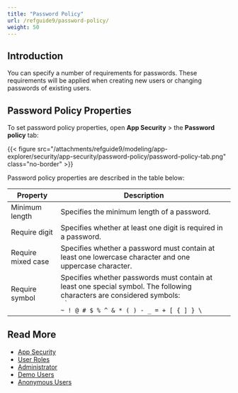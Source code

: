 ```yaml
---
title: "Password Policy"
url: /refguide9/password-policy/
weight: 50
---
```


## Introduction

You can specify a number of requirements for passwords. These requirements will be applied when creating new users or changing passwords of existing users.

## Password Policy Properties

To set password policy properties, open **App Security** > the **Password policy** tab:

{{< figure src="/attachments/refguide9/modeling/app-explorer/security/app-security/password-policy/password-policy-tab.png" class="no-border" >}}

Password policy properties are described in the table below:

| Property           | Description                                                  |
| ------------------ | ------------------------------------------------------------ |
| Minimum length     | Specifies the minimum length of a password.                  |
| Require digit      | Specifies whether at least one digit is required in a password. |
| Require mixed case | Specifies whether a password must contain at least one lowercase character and one uppercase character. |
| Require symbol     | Specifies whether passwords must contain at least one special symbol. The following characters are considered symbols: <br /> <code> ` ~ ! @ # $ % ^ & * ( ) - _ = + [ { ] } \ </code> |

## Read More

* [App Security](/refguide9/app-security/)
* [User Roles](/refguide9/user-roles/)
* [Administrator](/refguide9/administrator/)
* [Demo Users](/refguide9/demo-users/)
* [Anonymous Users](/refguide9/anonymous-users/)
